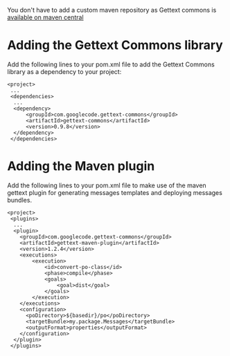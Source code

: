 You don't have to add a custom maven repository as Gettext commons is [available on maven central](http://search.maven.org/#search|ga|1|g%3A%22com.googlecode.gettext-commons%22)

# Adding the Gettext Commons library #

Add the following lines to your pom.xml file to add the Gettext Commons library as a dependency to your project:

```
<project>
 ...
 <dependencies> 
  ...
  <dependency>
      <groupId>com.googlecode.gettext-commons</groupId>
      <artifactId>gettext-commons</artifactId>
      <version>0.9.8</version>
  </dependency>
 </dependencies>
```

# Adding the Maven plugin #

Add the following lines to your pom.xml file to make use of the maven gettext plugin for generating messages templates and deploying messages bundles.

```
<project>
 <plugins> 
  ...
  <plugin>
    <groupId>com.googlecode.gettext-commons</groupId>
    <artifactId>gettext-maven-plugin</artifactId>
    <version>1.2.4</version>
    <executions>
        <execution>
            <id>convert-po-class</id>
            <phase>compile</phase>
            <goals>
                <goal>dist</goal>
            </goals>
        </execution>
    </executions>
    <configuration>
      <poDirectory>${basedir}/po</poDirectory>
      <targetBundle>my.package.Messages</targetBundle>
      <outputFormat>properties</outputFormat>
    </configuration>
  </plugin>
 </plugins>
```
